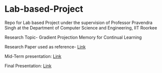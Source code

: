 # Lab-based-Project
Repo for Lab based Project under the supervision of Professor Pravendra Singh at the Department of Computer Science and Engineering, IIT Roorkee

Research Topic- Gradient Projection Memory for Continual Learning

Research Paper used as reference- [Link](https://arxiv.org/pdf/2103.09762v1.pdf)

Mid-Term presentation: [Link](https://docs.google.com/presentation/d/1d-sIWnYepf0Ov8gDHcXTAVH34sMEKw2_fjC-saitXXk/edit?usp=sharing)

Final Presentation: [Link](https://docs.google.com/presentation/d/1sG-y8e2RmcUjEkBD1bvEc2US4EeQh1vaFoIRbgptWSU/edit?usp=sharing)

